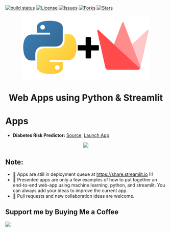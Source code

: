 [![build status](https://travis-ci.com/amirhessam88/python-streamlit-apps.svg?branch=master)](https://travis-ci.com/github/amirhessam88/python-streamlit-apps)
[![License](https://img.shields.io/github/license/amirhessam88/python-streamlit-apps)](https://github.com/amirhessam88/python-streamlit-apps/blob/master/LICENSE)
[![Issues](https://img.shields.io/github/issues/amirhessam88/python-streamlit-apps)](https://github.com/amirhessam88/python-streamlit-apps/issues)
[![Forks](https://img.shields.io/github/forks/amirhessam88/python-streamlit-apps)](https://github.com/amirhessam88/python-streamlit-apps/network/members)
[![Stars](https://img.shields.io/github/stars/amirhessam88/python-streamlit-apps)](https://github.com/amirhessam88/python-streamlit-apps/stargazers)


<p align="center">
<a href="https://www.github.com/amirhessam88/python-streamlit-apps/">
  <img src="https://raw.githubusercontent.com/amirhessam88/python-streamlit-apps/master/assets/design/header.png" width="400"></img></a>
</p>

<h1 align="center">
    Web Apps using Python & Streamlit
</h1>


# Apps
- **Diabetes Risk Predictor:** [Source](apps/diabetes-risk-predictor/), [Launch App](apps/diabetes-risk-predictor/)
<p align="center">
  <img src="https://raw.githubusercontent.com/amirhessam88/python-streamlit-apps/master/assets/demo/demo-diabetes-risk-predictor.gif" width="750"></img>
</p>

## Note:
- 🤔 Apps are still in deployment queue at https://share.streamlit.io !!!
- 🔭 Presented apps are only a few examples of how to put together an end-to-end web-app using machine learning, python, and streamlit. You can always add your ideas to improve the current app.
- 👯 Pull requests and new collaboration ideas are welcome.


## Support me by Buying Me a Coffee

<a href="https://www.buymeacoffee.com/amirhessam"><img src="https://img.buymeacoffee.com/button-api/?text=Buy me a coffee&emoji=&slug=amirhessam&button_colour=5F7FFF&font_colour=ffffff&font_family=Cookie&outline_colour=000000&coffee_colour=FFDD00"></a>
